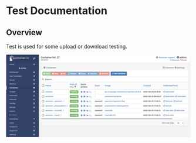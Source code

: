 # Test Documentation

## Overview

Test is used for some upload or download testing.

![dashboard](https://github.com/reidliu41/test/blob/master/images/portainer.jpg)
